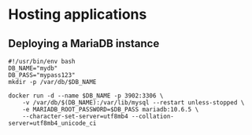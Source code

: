 # Hosting applications

## Deploying a MariaDB instance

```shell
#!/usr/bin/env bash
DB_NAME="mydb"
DB_PASS="mypass123"
mkdir -p /var/db/$DB_NAME

docker run -d --name $DB_NAME -p 3902:3306 \
    -v /var/db/$(DB_NAME):/var/lib/mysql --restart unless-stopped \
    -e MARIADB_ROOT_PASSWORD=$DB_PASS mariadb:10.6.5 \
    --character-set-server=utf8mb4 --collation-server=utf8mb4_unicode_ci
```

